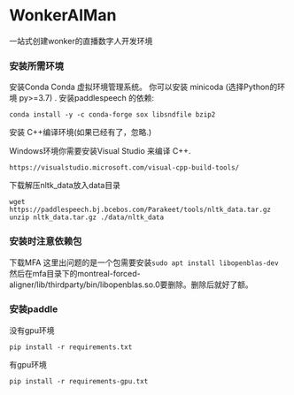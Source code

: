 # WonkerAIMan
一站式创建wonker的直播数字人开发环境

### 安装所需环境
安装Conda
Conda 虚拟环境管理系统。 你可以安装 minicoda (选择Python的环境 py>=3.7) . 安装paddlespeech 的依赖:
```shell
conda install -y -c conda-forge sox libsndfile bzip2
```

安装 C++编译环境(如果已经有了，忽略.)

Windows环境你需要安装Visual Studio 来编译 C++.
```text
https://visualstudio.microsoft.com/visual-cpp-build-tools/
```
下载解压nltk_data放入data目录
```shell
wget https://paddlespeech.bj.bcebos.com/Parakeet/tools/nltk_data.tar.gz
unzip nltk_data.tar.gz ./data/nltk_data
```

### 安装时注意依赖包
下载MFA
这里出问题的是一个包需要安装`sudo apt install libopenblas-dev`
然后在mfa目录下的montreal-forced-aligner/lib/thirdparty/bin/libopenblas.so.0要删除。删除后就好了额。




### 安装paddle
没有gpu环境
```text
pip install -r requirements.txt
```
有gpu环境
```text
pip install -r requirements-gpu.txt
```




